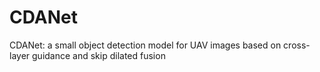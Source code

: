 # CDANet
CDANet: a small object detection model for UAV images based on cross-layer guidance and skip dilated fusion
